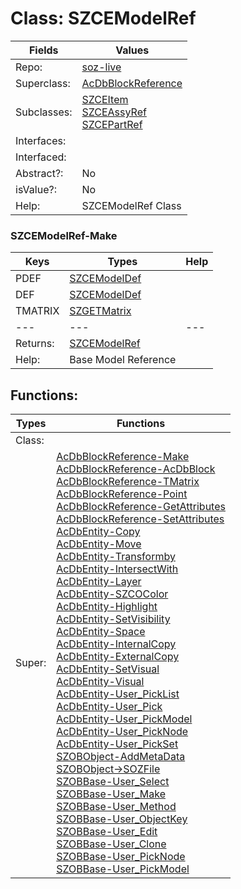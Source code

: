 
# Class:	SZCEModelRef

| Fields | Values |
| --------- | --------- |
| Repo: | [soz-live](/repos/soz-live.html) |
| Superclass: | [AcDbBlockReference](AcDbBlockReference.html) |
| Subclasses: | [SZCEItem](SZCEItem.html) <br> [SZCEAssyRef](SZCEAssyRef.html) <br> [SZCEPartRef](SZCEPartRef.html) |
| Interfaces: |  |
| Interfaced: |  |
| Abstract?: | No |
| isValue?: | No |
| Help: | SZCEModelRef Class |

### SZCEModelRef-Make

| Keys | Types | Help |
| --------- | --------- | --------- |
| PDEF | [SZCEModelDef](SZCEModelDef.html) |  |
| DEF | [SZCEModelDef](SZCEModelDef.html) |  |
| TMATRIX | [SZGETMatrix](SZGETMatrix.html) |  |
| --- | --- | --- |
| Returns: | [SZCEModelRef](SZCEModelRef.html) |
| Help: | Base Model Reference |


## Functions:

| Types | Functions |
| --------- | --------- |
| Class: |  |
| Super: | [AcDbBlockReference-Make](AcDbBlockReference.html) <br> [AcDbBlockReference-AcDbBlock](AcDbBlockReference.html) <br> [AcDbBlockReference-TMatrix](AcDbBlockReference.html) <br> [AcDbBlockReference-Point](AcDbBlockReference.html) <br> [AcDbBlockReference-GetAttributes](AcDbBlockReference.html) <br> [AcDbBlockReference-SetAttributes](AcDbBlockReference.html) <br> [AcDbEntity-Copy](AcDbEntity.html) <br> [AcDbEntity-Move](AcDbEntity.html) <br> [AcDbEntity-Transformby](AcDbEntity.html) <br> [AcDbEntity-IntersectWith](AcDbEntity.html) <br> [AcDbEntity-Layer](AcDbEntity.html) <br> [AcDbEntity-SZCOColor](AcDbEntity.html) <br> [AcDbEntity-Highlight](AcDbEntity.html) <br> [AcDbEntity-SetVisibility](AcDbEntity.html) <br> [AcDbEntity-Space](AcDbEntity.html) <br> [AcDbEntity-InternalCopy](AcDbEntity.html) <br> [AcDbEntity-ExternalCopy](AcDbEntity.html) <br> [AcDbEntity-SetVisual](AcDbEntity.html) <br> [AcDbEntity-Visual](AcDbEntity.html) <br> [AcDbEntity-User_PickList](AcDbEntity.html) <br> [AcDbEntity-User_Pick](AcDbEntity.html) <br> [AcDbEntity-User_PickModel](AcDbEntity.html) <br> [AcDbEntity-User_PickNode](AcDbEntity.html) <br> [AcDbEntity-User_PickSet](AcDbEntity.html) <br> [SZOBObject-AddMetaData](SZOBObject.html) <br> [SZOBObject->SOZFile](SZOBObject.html) <br> [SZOBBase-User_Select](SZOBBase.html) <br> [SZOBBase-User_Make](SZOBBase.html) <br> [SZOBBase-User_Method](SZOBBase.html) <br> [SZOBBase-User_ObjectKey](SZOBBase.html) <br> [SZOBBase-User_Edit](SZOBBase.html) <br> [SZOBBase-User_Clone](SZOBBase.html) <br> [SZOBBase-User_PickNode](SZOBBase.html) <br> [SZOBBase-User_PickModel](SZOBBase.html) |


